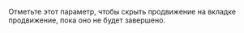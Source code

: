 Отметьте этот параметр, чтобы скрыть продвижение на вкладке продвижение, пока оно не будет завершено.
